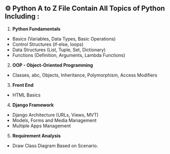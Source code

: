 <h2 align="left">⚙️ Python A to Z File Contain All Topics of Python Including :</h2>

1. **Python Fundamentals**
- Basics (Variables, Data Types, Basic Operations)
- Control Structures (if-else, loops)
- Data Structures (List, Tuple, Set, Dictionary)
- Functions (Definition, Arguments, Lambda Functions)
2. **OOP - Object-Oriented Programming**
- Classes, abc, Objects, Inheritance, Polymorphism, Access Modifiers
3. **Front End**
- HTML Basics
4. **Django Framework**
- Django Architecture (URLs, Views, MVT)
- Models, Forms and Media Management
- Multiple Apps Management
5. **Requirement Analysis**
- Draw Class Diagram Based on Scenario.
